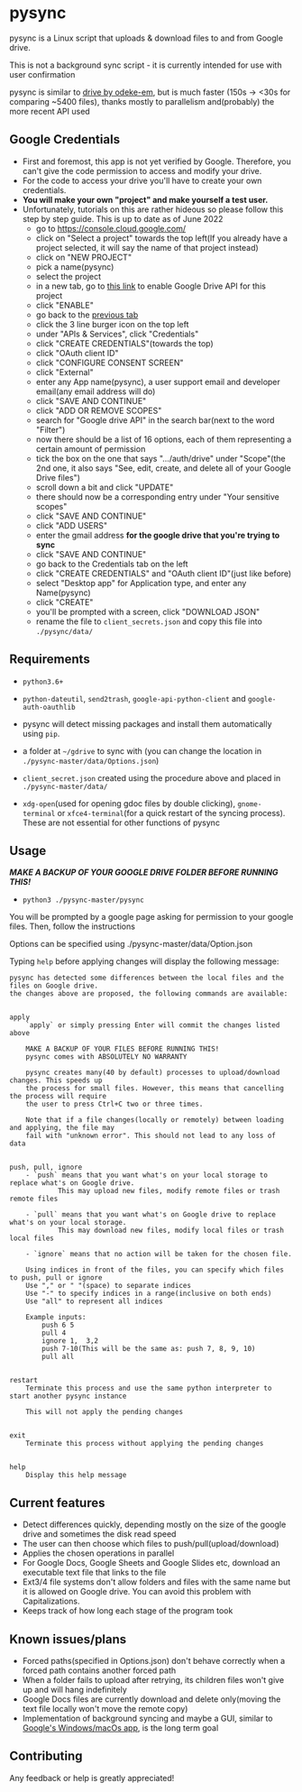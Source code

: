 # pysync

pysync is a Linux script that uploads & download files to and from Google drive.

This is not a background sync script - it is currently intended for use with user confirmation

pysync is similar to [drive by odeke-em](https://github.com/odeke-em/drive), but is much faster (150s -> <30s for comparing ~5400 files), thanks mostly to parallelism and(probably) the more recent API used

## Google Credentials

- First and foremost, this app is not yet verified by Google. Therefore, you can't give the code permission to access and modify your drive.
- For the code to access your drive you'll have to create your own credentials.
- **You will make your own "project" and make yourself a test user.**
- Unfortunately, tutorials on this are rather hideous so please follow this step by step guide. This is up to date as of June 2022
  - go to <https://console.cloud.google.com/>
  - click on "Select a project" towards the top left(If you already have a project selected, it will say the name of that project instead)
  - click on "NEW PROJECT"
  - pick a name(pysync)
  - select the project
  - in a new tab, go to [this link](https://console.cloud.google.com/apis/library/drive.googleapis.com) to enable Google Drive API for this project
  - click "ENABLE"
  - go back to the [previous tab](https://console.cloud.google.com)
  - click the 3 line burger icon on the top left
  - under "APIs & Services", click "Credentials"
  - click "CREATE CREDENTIALS"(towards the top)
  - click "OAuth client ID"
  - click "CONFIGURE CONSENT SCREEN"
  - click "External"
  - enter any App name(pysync), a user support email and developer email(any email address will do)
  - click "SAVE AND CONTINUE"
  - click "ADD OR REMOVE SCOPES"
  - search for "Google drive API" in the search bar(next to the word "Filter")
  - now there should be a list of 16 options, each of them representing a certain amount of permission
  - tick the box on the one that says ".../auth/drive" under "Scope"(the 2nd one, it also says "See, edit, create, and delete all of your Google Drive files")
  - scroll down a bit and click "UPDATE"
  - there should now be a corresponding entry under "Your sensitive scopes"
  - click "SAVE AND CONTINUE"
  - click "ADD USERS"
  - enter the gmail address **for the google drive that you're trying to sync**
  - click "SAVE AND CONTINUE"
  - go back to the Credentials tab on the left
  - click "CREATE CREDENTIALS" and "OAuth client ID"(just like before)
  - select "Desktop app" for Application type, and enter any Name(pysync)
  - click "CREATE"
  - you'll be prompted with a screen, click "DOWNLOAD JSON"
  - rename the file to `client_secrets.json` and copy this file into `./pysync/data/`
  
## Requirements

- `python3.6+`

- `python-dateutil`, `send2trash`, `google-api-python-client` and `google-auth-oauthlib`

- pysync will detect missing packages and install them automatically using `pip`.
  
- a folder at `~/gdrive` to sync with (you can change the location in `./pysync-master/data/Options.json`)

- `client_secret.json` created using the procedure above and placed in `./pysync-master/data/`

- `xdg-open`(used for opening gdoc files by double clicking), `gnome-terminal` or `xfce4-terminal`(for a quick restart of the syncing process). These are not essential for other functions of pysync

## Usage

***MAKE A BACKUP OF YOUR GOOGLE DRIVE FOLDER BEFORE RUNNING THIS!***

- `python3 ./pysync-master/pysync`

You will be prompted by a google page asking for permission to your google files. Then, follow the instructions

Options can be specified using ./pysync-master/data/Option.json

Typing `help` before applying changes will display the following message:

    pysync has detected some differences between the local files and the files on Google drive.
    the changes above are proposed, the following commands are available:


    apply
        `apply` or simply pressing Enter will commit the changes listed above

        MAKE A BACKUP OF YOUR FILES BEFORE RUNNING THIS!
        pysync comes with ABSOLUTELY NO WARRANTY

        pysync creates many(40 by default) processes to upload/download changes. This speeds up
        the process for small files. However, this means that cancelling the process will require
        the user to press Ctrl+C two or three times.
        
        Note that if a file changes(locally or remotely) between loading and applying, the file may
        fail with "unknown error". This should not lead to any loss of data


    push, pull, ignore
        - `push` means that you want what's on your local storage to replace what's on Google drive.
                This may upload new files, modify remote files or trash remote files
                
        - `pull` means that you want what's on Google drive to replace what's on your local storage.
                This may download new files, modify local files or trash local files
                
        - `ignore` means that no action will be taken for the chosen file.

        Using indices in front of the files, you can specify which files to push, pull or ignore
        Use "," or " "(space) to separate indices
        Use "-" to specify indices in a range(inclusive on both ends)
        Use "all" to represent all indices

        Example inputs:
            push 6 5
            pull 4
            ignore 1,  3,2
            push 7-10(This will be the same as: push 7, 8, 9, 10)
            pull all


    restart
        Terminate this process and use the same python interpreter to start another pysync instance

        This will not apply the pending changes


    exit
        Terminate this process without applying the pending changes


    help
        Display this help message

## Current features

- Detect differences quickly, depending mostly on the size of the google drive and sometimes the disk read speed
- The user can then choose which files to push/pull(upload/download)
- Applies the chosen operations in parallel
- For Google Docs, Google Sheets and Google Slides etc, download an executable text file that links to the file
- Ext3/4 file systems don't allow folders and files with the same name but it is allowed on Google drive. You can avoid this problem with Capitalizations.
- Keeps track of how long each stage of the program took

## Known issues/plans

- Forced paths(specified in Options.json) don't behave correctly when a forced path contains another forced path
- When a folder fails to upload after retrying, its children files won't give up and will hang indefinitely
- Google Docs files are currently download and delete only(moving the text file locally won't move the remote copy)
- Implementation of background syncing and maybe a GUI, similar to [Google's Windows/macOs app](https://www.google.com/drive/download/), is the long term goal

## Contributing

Any feedback or help is greatly appreciated!

